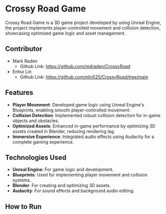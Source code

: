 # Crossy Road Game

Crossy Road Game is a 3D game project developed by using Unreal Engine, the project implements player-controlled movement and collision detection, showcasing optimized game logic and asset management.

## Contributor
- Mark Raden
  * Github Link: https://github.com/mdraden/CrossyRoad
- Enhui Lin
  * Github Link: https://github.com/elin525/CrossyRoad/tree/main

## Features
- **Player Movement**: Developed game logic using Unreal Engine's Blueprints, enabling smooth player-controlled movement.
- **Collision Detection**: Implemented robust collision detection for in-game objects and obstacles.
- **Optimized Assets**: Enhanced in-game performance by optimizing 3D assets created in Blender, reducing rendering lag.
- **Immersive Experience**: Integrated audio effects using Audacity for a complete gaming experience.

## Technologies Used
- **Unreal Engine**: For game logic and development.
- **Blueprints**: Used for implementing player movement and collision systems.
- **Blender**: For creating and optimizing 3D assets.
- **Audacity**: For sound effects and background audio editing.

## How to Run

